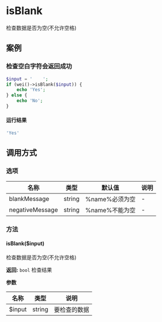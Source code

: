 isBlank
=======

检查数据是否为空(不允许空格)

案例
----

### 检查空白字符会返回成功
```php
$input = '    ';
if (wei()->isBlank($input)) {
    echo 'Yes';
} else {
    echo 'No';
}
```

#### 运行结果
```php
'Yes'
```

调用方式
--------

### 选项

| 名称                | 类型    | 默认值                                 | 说明              |
|---------------------|---------|----------------------------------------|-------------------|
| blankMessage        | string  | %name%必须为空                         | -                 |
| negativeMessage     | string  | %name%不能为空                         | -                 |

### 方法

#### isBlank($input)
检查数据是否为空(不允许空格)

**返回:** `bool` 检查结果

**参数**

名称   | 类型   | 说明
-------|--------|------
$input | string | 要检查的数据
